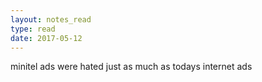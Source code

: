 ```yaml
---
layout: notes_read
type: read
date: 2017-05-12
---
```

minitel ads were hated just as much as todays internet ads
